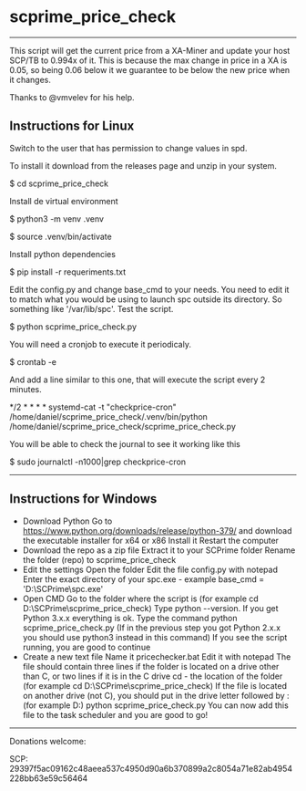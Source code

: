 # scprime_price_check

---

This script will get the current price from a XA-Miner and update your host SCP/TB to 0.994x of it. This is because the max change in price in a XA is 0.05, so being 0.06 below it we guarantee to be below the new price when it changes.

Thanks to @vmvelev for his help.

## Instructions for Linux

Switch to the user that has permission to change values in spd.

To install it download from the releases page and unzip in your system.

$ cd scprime_price_check

Install de virtual environment

$ python3 -m venv .venv

$ source .venv/bin/activate

Install python dependencies

$ pip install -r requeriments.txt

Edit the config.py and change base_cmd to your needs. You need to edit it to match what you would be using to launch spc outside its directory. So something like '/var/lib/spc'. Test the script.

$ python scprime_price_check.py

You will need a cronjob to execute it periodicaly.

$ crontab -e

And add a line similar to this one, that will execute the script every 2 minutes.

*/2 * * * * systemd-cat -t "checkprice-cron" /home/daniel/scprime_price_check/.venv/bin/python /home/daniel/scprime_price_check/scprime_price_check.py

You will be able to check the journal to see it working like this

$ sudo journalctl -n1000|grep checkprice-cron

---

## Instructions for Windows

- Download Python
    Go to https://www.python.org/downloads/release/python-379/ and download the executable installer for x64 or x86
    Install it
    Restart the computer
- Download the repo as a zip file
    Extract it to your SCPrime folder
    Rename the folder (repo) to scprime_price_check
- Edit the settings
    Open the folder
    Edit the file config.py with notepad
    Enter the exact directory of your spc.exe - example base_cmd = 'D:\SCPrime\spc.exe'
- Open CMD
    Go to the folder where the script is (for example cd D:\SCPrime\scprime_price_check)
    Type python --version. If you get Python 3.x.x everything is ok.
    Type the command python scprime_price_check.py (If in the previous step you got Python 2.x.x you should use python3 instead in this command)
    If you see the script running, you are good to continue
- Create a new text file
    Name it pricechecker.bat
    Edit it with notepad
    The file should contain three lines if the folder is located on a drive other than C, or two lines if it is in the C drive
        cd - the location of the folder (for example cd D:\SCPrime\scprime_price_check)
        If the file is located on another drive (not C), you should put in the drive letter followed by : (for example D:)
        python scprime_price_check.py You can now add this file to the task scheduler and you are good to go!

-----------------------------------------------

Donations welcome:

SCP: 29397f5ac09162c48aeea537c4950d90a6b370899a2c8054a71e82ab4954228bb63e59c56464
